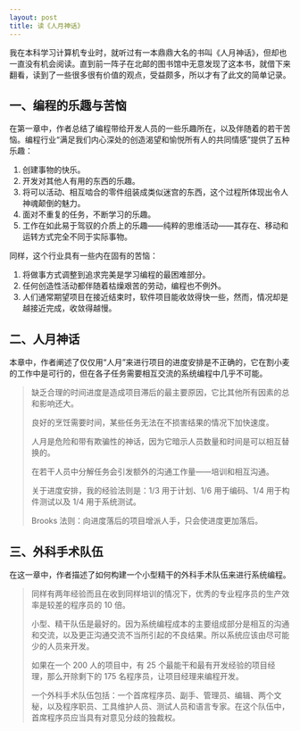 ```yaml
---
layout: post
title: 读《人月神话》
---
```



我在本科学习计算机专业时，就听过有一本鼎鼎大名的书叫《人月神话》，但却也一直没有机会阅读。直到前一阵子在北邮的图书馆中无意发现了这本书，就借下来翻看，读到了一些很多很有价值的观点，受益颇多，所以才有了此文的简单记录。


## 一、编程的乐趣与苦恼

在第一章中，作者总结了编程带给开发人员的一些乐趣所在，以及伴随着的若干苦恼。编程行业“满足我们内心深处的创造渴望和愉悦所有人的共同情感”提供了五种乐趣：

1. 创建事物的快乐。
2. 开发对其他人有用的东西的乐趣。
3. 将可以活动、相互啮合的零件组装成类似迷宫的东西，这个过程所体现出令人神魂颠倒的魅力。
4. 面对不重复的任务，不断学习的乐趣。
5. 工作在如此易于驾驭的介质上的乐趣——纯粹的思维活动——其存在、移动和运转方式完全不同于实际事物。

同样，这个行业具有一些内在固有的苦恼：

1. 将做事方式调整到追求完美是学习编程的最困难部分。
2. 任何创造性活动都伴随着枯燥艰苦的劳动，编程也不例外。
3. 人们通常期望项目在接近结束时，软件项目能收敛得快一些，然而，情况却是越接近完成，收敛得越慢。


## 二、人月神话

本章中，作者阐述了仅仅用“人月”来进行项目的进度安排是不正确的，它在割小麦的工作中是可行的，但在各子任务需要相互交流的系统编程中几乎不可能。

> 缺乏合理的时间进度是造成项目滞后的最主要原因，它比其他所有因素的总和影响还大。
>
> 良好的烹饪需要时间，某些任务无法在不损害结果的情况下加快速度。
>
> 人月是危险和带有欺骗性的神话，因为它暗示人员数量和时间是可以相互替换的。
>
> 在若干人员中分解任务会引发额外的沟通工作量——培训和相互沟通。
>
> 关于进度安排，我的经验法则是：1/3 用于计划、1/6 用于编码、1/4 用于构件测试以及 1/4 用于系统测试。
>
> Brooks 法则：向进度落后的项目增派人手，只会使进度更加落后。


## 三、外科手术队伍

在这一章中，作者描述了如何构建一个小型精干的外科手术队伍来进行系统编程。

> 同样有两年经验而且在收到同样培训的情况下，优秀的专业程序员的生产效率是较差的程序员的 10 倍。
>
> 小型、精干队伍是最好的。因为系统编程成本的主要组成部分是相互的沟通和交流，以及更正沟通交流不当所引起的不良结果。所以系统应该由尽可能少的人员来开发。
>
> 如果在一个 200 人的项目中，有 25 个最能干和最有开发经验的项目经理，那么开除剩下的 175 名程序员，让项目经理来编程开发。
>
> 一个外科手术队伍包括：一个首席程序员、副手、管理员、编辑、两个文秘，以及程序职员、工具维护人员、测试人员和语言专家。在这个队伍中，首席程序员应当具有对意见分歧的独裁权。

